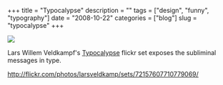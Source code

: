 +++
title = "Typocalypse"
description = ""
tags = ["design", "funny", "typography"]
date = "2008-10-22"
categories = ["blog"]
slug = "typocalypse"
+++



  <div class="notebook-screenshot"><a href="http://flickr.com/photos/larsveldkamp/sets/72157607710779069/"><img src="/media/notebook/typocalypse.jpg" class="notebook-image" /></a></div><p>Lars Willem Veldkampf's <a href="http://flickr.com/photos/larsveldkamp/sets/72157607710779069/">Typocalypse</a> flickr set exposes the subliminal messages in type.</p>
    
  <a href="http://flickr.com/photos/larsveldkamp/sets/72157607710779069/">http://flickr.com/photos/larsveldkamp/sets/72157607710779069/</a>
